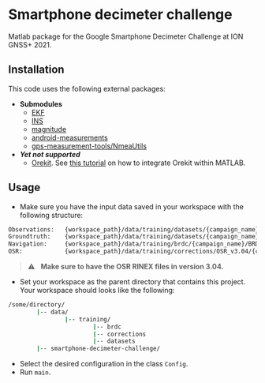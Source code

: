 # Smartphone decimeter challenge
Matlab package for the Google Smartphone Decimeter Challenge at ION GNSS+ 2021.

## Installation
This code uses the following external packages:
* __Submodules__
    * [EKF](https://github.com/jtec/EKF)
    * [INS](https://github.com/jtec/INS)
    * [magnitude](https://redmine.recherche.enac.fr/projects/magnitude/repository)
    * [android-measurements](https://github.com/arnauochoa/android-measurements)
    * [gps-measurement-tools/NmeaUtils](https://github.com/google/gps-measurement-tools)
* ___Yet not supported___
    * [Orekit](http://www.orekit.org/download.html). See [this tutorial](https://www.orekit.org/site-orekit-tutorials-10.3/tutorials/integration-in-other-languages.html) on how to integrate Orekit within MATLAB.


## Usage
* Make sure you have the input data saved in your workspace with the following structure:
```bash
Observations:   {workspace_path}/data/training/datasets/{campaign_name}/{phone_name}_GnssLog.txt
Groundtruth:    {workspace_path}/data/training/datasets/{campaign_name}/SPAN_{phone_name}_10Hz.nmea
Navigation:     {workspace_path}/data/training/brdc/{campaign_name}/BRDC00WRD_R_{datetime}_01D_GN.rnx
OSR:            {workspace_path}/data/training/corrections/OSR_v3.04/{campaign_name}/{OSR_filename}.rnx
```
> :warning: &nbsp; **Make sure to have the OSR RINEX files in version 3.04.**
* Set your workspace as the parent directory that contains this project. Your workspace should looks like the following:
```bash
/some/directory/
        |-- data/
                |-- training/
                        |-- brdc
                        |-- corrections
                        |-- datasets
        |-- smartphone-decimeter-challenge/
```
* Select the desired configuration in the class `Config`.
* Run `main`.

